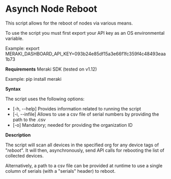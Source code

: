 # Asynch Node Reboot

This script allows for the reboot of nodes via various means.

To use the script you must first export your API key as an OS environmental variable.

Example: export MERAKI_DASHBOARD_API_KEY=093b24e85df15a3e66f1fc359f4c48493eaa1b73


**Requirements**
Meraki SDK (tested on v1.12)

Example: pip install meraki

**Syntax**

The script uses the following options:

*  [-h, --help]     Provides information related to running the script
*  [-i, --infile]   Allows to use a csv file of serial numbers by providing the path to the .csv
*  [-o]             Mandatory; needed for providing the organization ID
  

**Description**

The script will scan all devices in the specified org for any device tags of "*reboot*". It will then, asynchronously, send API calls for rebooting the list of collected devices.

Alternatively, a path to a csv file can be provided at runtime to use a single column of serials (with a "serials" header) to reboot.